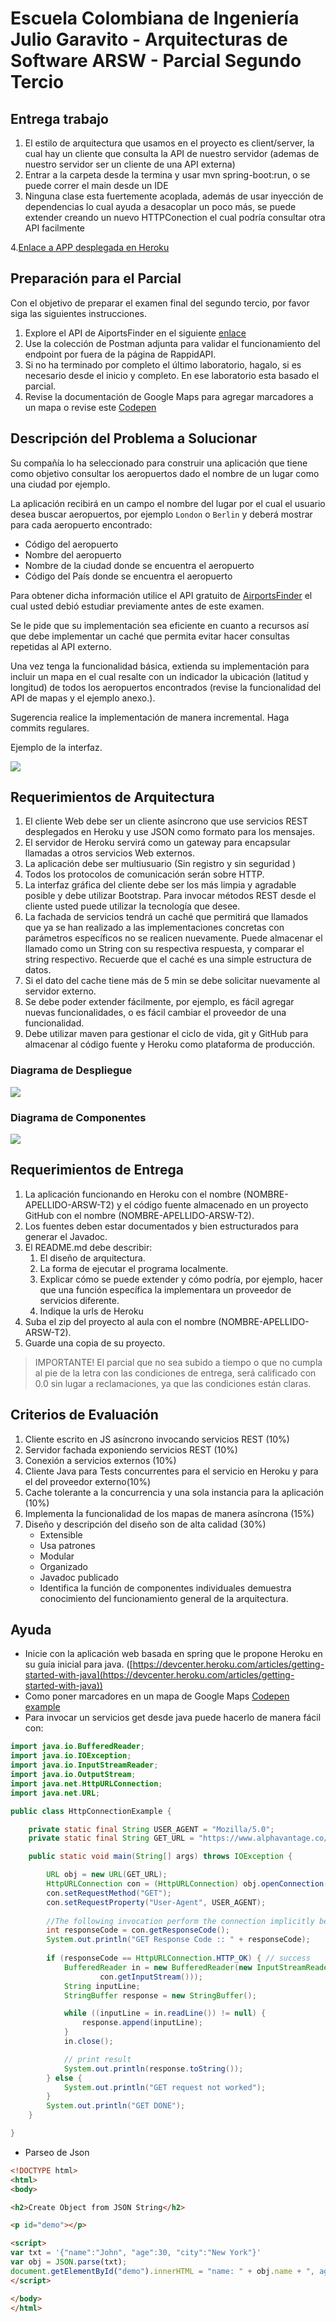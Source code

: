 # Escuela Colombiana de Ingeniería Julio Garavito - Arquitecturas de Software ARSW - Parcial Segundo Tercio

## Entrega trabajo
1. El estilo de arquitectura que usamos en el proyecto es client/server, la cual hay un cliente que consulta la API de nuestro servidor (ademas de nuestro servidor ser un cliente de una API externa)
2. Entrar a la carpeta desde la termina y usar mvn spring-boot:run, o se puede correr el main desde un IDE
3. Ninguna clase esta fuertemente acoplada, además de usar inyección de dependencias lo cual ayuda a desacoplar un poco más, se puede extender creando un nuevo HTTPConection el cual podría consultar otra API facilmente

4.[Enlace a APP desplegada en Heroku](https://morning-thicket-50169.herokuapp.com/)

## Preparación para el Parcial


Con el objetivo de preparar el examen final del segundo tercio, por favor siga las siguientes instrucciones.

1. Explore el API de AiportsFinder en el siguiente [enlace](https://rapidapi.com/cometari/api/airportsfinder/details)
2. Use la colección de Postman adjunta para validar el funcionamiento del endpoint por fuera de la página de RappidAPI.
3. Si no ha terminado por completo el último laboratorio, hagalo, si es necesario desde el inicio y completo. En ese laboratorio esta basado el parcial.
4. Revise la documentación de Google Maps para agregar marcadores a un mapa o revise este [Codepen](https://codepen.io/SitePoint/pen/YWKLzv?editors=0110)

## Descripción del Problema a Solucionar

Su compañía lo ha seleccionado para construir una aplicación que tiene como objetivo consultar los aeropuertos dado el nombre de un lugar como una ciudad por ejemplo.

La aplicación recibirá en un campo el nombre del lugar por el cual el usuario desea buscar aeropuertos, por ejemplo `London` o `Berlin` y deberá mostrar para cada aeropuerto encontrado:

 - Código del aeropuerto
 - Nombre del aeropuerto
 - Nombre de la ciudad donde se encuentra el aeropuerto
 - Código del País donde se encuentra el aeropuerto

Para obtener dicha información utilice el API gratuito de [AirportsFinder](https://rapidapi.com/cometari/api/airportsfinder?endpoint=57ac4d9be4b02b08ce774cc3) el cual usted debió estudiar previamente antes de este examen.

Se le pide que su implementación sea eficiente en cuanto a recursos así que debe implementar un caché que permita evitar hacer consultas repetidas al API externo.

Una vez tenga la funcionalidad básica, extienda su implementación para incluir un mapa en el cual resalte con un indicador la ubicación (latitud y longitud) de todos los aeropuertos encontrados (revise la funcionalidad del API de mapas y el ejemplo anexo.).

Sugerencia realice la implementación de manera incremental. Haga commits regulares.

Ejemplo de la interfaz.

![](ArchitectureDiagrams/moq.png)

## Requerimientos de Arquitectura

 1. El cliente Web debe ser un cliente asíncrono que use servicios REST desplegados en Heroku y use JSON como formato para los mensajes.
 2. El servidor de Heroku servirá como un gateway para encapsular llamadas a otros servicios Web externos.
 3. La aplicación debe ser multiusuario (Sin registro y sin seguridad )
 4. Todos los protocolos de comunicación serán sobre HTTP.
 5. La interfaz gráfica del cliente debe ser los más limpia y agradable posible y debe utilizar Bootstrap. Para invocar métodos REST desde el cliente usted puede utilizar la tecnología que desee.
 6. La fachada de servicios tendrá un caché que permitirá que llamados que ya se han realizado a las implementaciones concretas con parámetros específicos no se realicen nuevamente. Puede almacenar el llamado como un String con su respectiva respuesta, y comparar el string respectivo. Recuerde que el caché es una simple estructura de datos.
 7. Si el dato del cache tiene más de 5 min se debe solicitar nuevamente al servidor externo.
 8. Se debe poder extender fácilmente, por ejemplo, es fácil agregar nuevas funcionalidades, o es fácil cambiar el proveedor de una funcionalidad.
 9. Debe utilizar maven para gestionar el ciclo de vida, git y GitHub para almacenar al código fuente y Heroku como plataforma de producción.

### Diagrama de Despliegue

![](ArchitectureDiagrams/DeploymentDiagram.png)

### Diagrama de Componentes

![](ArchitectureDiagrams/ComponentDiagram.png)

## Requerimientos de Entrega

1.  La aplicación funcionando en Heroku con el nombre (NOMBRE-APELLIDO-ARSW-T2) y el código fuente almacenado en un proyecto GitHub con el nombre (NOMBRE-APELLIDO-ARSW-T2).
2.  Los fuentes deben estar documentados y bien estructurados para generar el Javadoc.
3.  El README.md debe describir:
	1. El diseño de arquitectura. 
	2. La forma de ejecutar el programa localmente. 
	3. Explicar cómo se puede extender y cómo podría, por ejemplo, hacer que una función específica la implementara un proveedor de servicios diferente.
	4. Indique la urls de Heroku
4.  Suba el zip del proyecto al aula con el nombre (NOMBRE-APELLIDO-ARSW-T2).
5.  Guarde una copia de su proyecto.

> IMPORTANTE! El parcial que no sea subido a tiempo o que no cumpla al pie de la letra con las condiciones de entrega, será calificado con 0.0 sin lugar a reclamaciones, ya que las condiciones están claras.

## Criterios de Evaluación

1.  Cliente escrito en JS asíncrono invocando servicios REST (10%)
2.  Servidor fachada exponiendo servicios REST (10%)
3.  Conexión a servicios externos (10%)
4.  Cliente Java para Tests concurrentes para el servicio en Heroku y para el del proveedor externo(10%)
5.  Cache tolerante a la concurrencia y una sola instancia para la aplicación (10%)
6.  Implementa la funcionalidad de los mapas de manera asíncrona (15%)
7.  Diseño y descripción del diseño son de alta calidad (30%)
    -   Extensible
    -   Usa patrones
    -   Modular
    -   Organizado
    -   Javadoc publicado
    -   Identifica la función de componentes individuales demuestra conocimiento del funcionamiento general de la arquitectura.

## Ayuda

 - Inicie con la aplicación web basada en spring que le propone Heroku en su guía inicial para java. ([https://devcenter.heroku.com/articles/getting-started-with-java](https://devcenter.heroku.com/articles/getting-started-with-java))
  - Como poner marcadores en un mapa de Google Maps
 [Codepen example](https://codepen.io/SitePoint/pen/YWKLzv?editors=0110)
 - Para invocar un servicios get desde java puede hacerlo de manera fácil con:
```java
import java.io.BufferedReader;
import java.io.IOException;
import java.io.InputStreamReader;
import java.io.OutputStream;
import java.net.HttpURLConnection;
import java.net.URL;

public class HttpConnectionExample {

    private static final String USER_AGENT = "Mozilla/5.0";
    private static final String GET_URL = "https://www.alphavantage.co/query?function=TIME_SERIES_DAILY&symbol=fb&apikey=Q1QZFVJQ21K7C6XM";

    public static void main(String[] args) throws IOException {

        URL obj = new URL(GET_URL);
        HttpURLConnection con = (HttpURLConnection) obj.openConnection();
        con.setRequestMethod("GET");
        con.setRequestProperty("User-Agent", USER_AGENT);
        
        //The following invocation perform the connection implicitly before getting the code
        int responseCode = con.getResponseCode();
        System.out.println("GET Response Code :: " + responseCode);
        
        if (responseCode == HttpURLConnection.HTTP_OK) { // success
            BufferedReader in = new BufferedReader(new InputStreamReader(
                    con.getInputStream()));
            String inputLine;
            StringBuffer response = new StringBuffer();

            while ((inputLine = in.readLine()) != null) {
                response.append(inputLine);
            }
            in.close();

            // print result
            System.out.println(response.toString());
        } else {
            System.out.println("GET request not worked");
        }
        System.out.println("GET DONE");
    }

}
```
 - Parseo de Json
```html
<!DOCTYPE html>
<html>
<body>

<h2>Create Object from JSON String</h2>

<p id="demo"></p>

<script>
var txt = '{"name":"John", "age":30, "city":"New York"}'
var obj = JSON.parse(txt);
document.getElementById("demo").innerHTML = "name: " + obj.name + ", age: " + obj.age;
</script>

</body>
</html>
```
